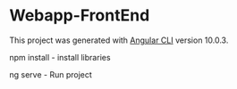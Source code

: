 # Webapp-FrontEnd

This project was generated with [Angular CLI](https://github.com/angular/angular-cli) version 10.0.3.

npm install - install libraries

ng serve - Run project
